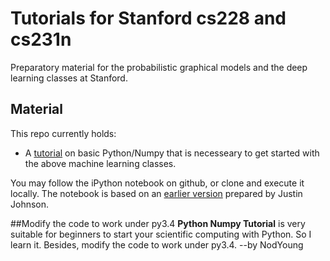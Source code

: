 # Tutorials for Stanford cs228 and cs231n

Preparatory material for the probabilistic graphical models and the deep learning classes at Stanford.

## Material

This repo currently holds:

* A [tutorial](https://github.com/kuleshov/cs228-material/blob/master/tutorials/python/cs228-python-tutorial.ipynb) on basic Python/Numpy that is necesseary to get started with the above machine learning classes.

You may follow the iPython notebook on github, or clone and execute it locally.
The notebook is based on an [earlier version](http://cs231n.github.io/python-numpy-tutorial/) prepared by Justin Johnson.

##Modify the code to work under py3.4
**Python Numpy Tutorial** is very suitable for beginners to start your scientific computing with Python.
So I learn it. Besides, modify the code to work under py3.4.
--by NodYoung 
